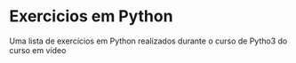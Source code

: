 # Exercicios em Python
Uma lista de exercícios em Python realizados durante o curso de Pytho3 do curso em vídeo
